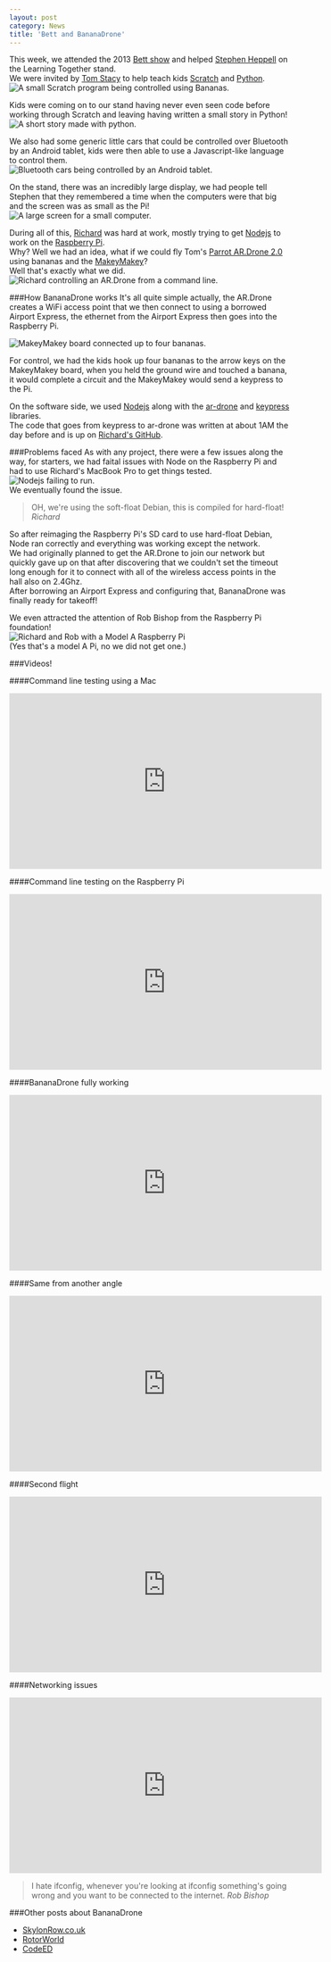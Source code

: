 ```yaml
---
layout: post
category: News
title: 'Bett and BananaDrone'
---
```


This week, we attended the 2013 [Bett show](http://www.bettshow.com) and helped [Stephen Heppell](http://heppell.net) on the Learning Together stand.  
We were invited by [Tom Stacy](https://www.twitter.com/Code_ED) to help teach kids [Scratch](http://scratch.mit.edu/) and [Python](http://www.python.org/).  
![A small Scratch program being controlled using Bananas.](img/scratch-bananas.jpg)

<!--break-->

Kids were coming on to our stand having never even seen code before working through Scratch and leaving having written a small story in Python!  
![A short story made with python.](img/python-story.jpg)

We also had some generic little cars that could be controlled over Bluetooth by an Android tablet, kids were then able to use a Javascript-like language to control them.  
![Bluetooth cars being controlled by an Android tablet.](img/bluetooth-cars.jpg)

On the stand, there was an incredibly large display, we had people tell Stephen that they remembered a time when the computers were that big and the screen was as small as the Pi!  
![A large screen for a small computer.](img/big-pi-screen.jpg)

During all of this, [Richard](/members/richardr) was hard at work, mostly trying to get [Nodejs](http://www.nodejs.org) to work on the [Raspberry Pi](http://www.raspberrypi.org).  
Why? Well we had an idea, what if we could fly Tom's [Parrot AR.Drone 2.0](http://ardrone2.parrot.com/) using bananas and the [MakeyMakey](http://www.makeymakey.com)?  
Well that's exactly what we did.  
![Richard controlling an AR.Drone from a command line.](img/bananadrone-in-action.jpg)

###How BananaDrone works
It's all quite simple actually, the AR.Drone creates a WiFi access point that we then connect to using a borrowed Airport Express, the ethernet from the Airport Express then goes into the Raspberry Pi.

![MakeyMakey board connected up to four bananas.](img/makeybananas.jpg)

For control, we had the kids hook up four bananas to the arrow keys on the MakeyMakey board, when you held the ground wire and touched a banana, it would complete a circuit and the MakeyMakey would send a keypress to the Pi.

On the software side, we used [Nodejs](http://www.nodejs.org) along with the [ar-drone](https://github.com/felixge/node-ar-drone) and [keypress](https://github.com/TooTallNate/keypress) libraries.  
The code that goes from keypress to ar-drone was written at about 1AM the day before and is up on [Richard's GitHub](https://github.com/NekomimiScience/Banana-drone).

###Problems faced
As with any project, there were a few issues along the way, for starters, we had faital issues with Node on the Raspberry Pi and had to use Richard's MacBook Pro to get things tested.  
![Nodejs failing to run.](img/node-fail.jpg)  
We eventually found the issue.

<blockquote>
  <p>OH, we're using the soft-float Debian, this is compiled for hard-float!
  <cite>Richard</cite></p>
</blockquote>

So after reimaging the Raspberry Pi's SD card to use hard-float Debian, Node ran correctly and everything was working except the network.  
We had originally planned to get the AR.Drone to join our network but quickly gave up on that after discovering that we couldn't set the timeout long enough for it to connect with all of the wireless access points in the hall also on 2.4Ghz.  
After borrowing an Airport Express and configuring that, BananaDrone was finally ready for takeoff!

We even attracted the attention of Rob Bishop from the Raspberry Pi foundation!  
![Richard and Rob with a Model A Raspberry Pi](img/richard-and-rob.jpg)  
(Yes that's a model A Pi, no we did not get one.)

###Videos!

####Command line testing using a Mac
<div class="flex-video widescreen">
  <iframe width="560" height="315" src="http://www.youtube.com/embed/G_BJ-xwGzrA" frameborder="0"> </iframe>
</div>

####Command line testing on the Raspberry Pi
<div class="flex-video widescreen">
  <iframe width="560" height="315" src="http://www.youtube.com/embed/ClMjevPWeIY" frameborder="0"> </iframe>
</div>

####BananaDrone fully working
<div class="flex-video widescreen">
  <iframe width="560" height="315" src="http://www.youtube.com/embed/XfC4RvgQTJE" frameborder="0"> </iframe>
</div>

####Same from another angle
<div class="flex-video widescreen">
  <iframe width="560" height="315" src="http://www.youtube.com/embed/c3SnecpXTS0" frameborder="0"> </iframe>
</div>

####Second flight
<div class="flex-video widescreen">
  <iframe width="560" height="315" src="http://www.youtube.com/embed/muzVxcOZFGM" frameborder="0"> </iframe>
</div>

####Networking issues
<div class="flex-video widescreen">
  <iframe width="560" height="315" src="http://www.youtube.com/embed/XmQTzxvua3Q" frameborder="0"> </iframe>
</div>
<blockquote>
  <p>I hate ifconfig, whenever you're looking at ifconfig something's going wrong and you want to be connected to the internet.
  <cite>Rob Bishop</cite></p>
</blockquote>

###Other posts about BananaDrone
- [SkylonRow.co.uk](http://skylonrow.co.uk/2013/02/03/raspberry-pi-at-the-bett-show/)  
- [RotorWorld](http://rotorworld.co.uk/the-bananadrone-combines-quadrocopters-with-banana-control/)
- [CodeED](http://code-ed.blogspot.com/2013/02/learning-together-at-bett-show.html)